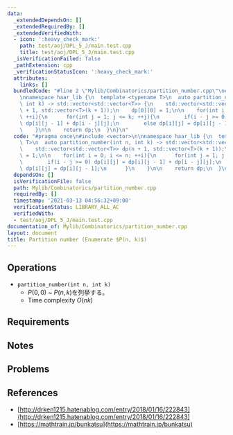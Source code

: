 ```yaml
---
data:
  _extendedDependsOn: []
  _extendedRequiredBy: []
  _extendedVerifiedWith:
  - icon: ':heavy_check_mark:'
    path: test/aoj/DPL_5_J/main.test.cpp
    title: test/aoj/DPL_5_J/main.test.cpp
  _isVerificationFailed: false
  _pathExtension: cpp
  _verificationStatusIcon: ':heavy_check_mark:'
  attributes:
    links: []
  bundledCode: "#line 2 \"Mylib/Combinatorics/partition_number.cpp\"\n#include <vector>\n\
    \nnamespace haar_lib {\n  template <typename T>\n  auto partition_number(int n,\
    \ int k) -> std::vector<std::vector<T>> {\n    std::vector<std::vector<T>> dp(n\
    \ + 1, std::vector<T>(k + 1));\n    dp[0][0] = 1;\n\n    for(int i = 0; i <= n;\
    \ ++i){\n      for(int j = 1; j <= k; ++j){\n        if(i - j >= 0) dp[i][j] =\
    \ dp[i][j - 1] + dp[i - j][j];\n        else dp[i][j] = dp[i][j - 1];\n      }\n\
    \    }\n\n    return dp;\n  }\n}\n"
  code: "#pragma once\n#include <vector>\n\nnamespace haar_lib {\n  template <typename\
    \ T>\n  auto partition_number(int n, int k) -> std::vector<std::vector<T>> {\n\
    \    std::vector<std::vector<T>> dp(n + 1, std::vector<T>(k + 1));\n    dp[0][0]\
    \ = 1;\n\n    for(int i = 0; i <= n; ++i){\n      for(int j = 1; j <= k; ++j){\n\
    \        if(i - j >= 0) dp[i][j] = dp[i][j - 1] + dp[i - j][j];\n        else\
    \ dp[i][j] = dp[i][j - 1];\n      }\n    }\n\n    return dp;\n  }\n}\n"
  dependsOn: []
  isVerificationFile: false
  path: Mylib/Combinatorics/partition_number.cpp
  requiredBy: []
  timestamp: '2021-03-13 04:56:32+09:00'
  verificationStatus: LIBRARY_ALL_AC
  verifiedWith:
  - test/aoj/DPL_5_J/main.test.cpp
documentation_of: Mylib/Combinatorics/partition_number.cpp
layout: document
title: Partition number (Enumerate $P(n, k)$)
---
```


## Operations

- `partition_number(int n, int k)`
	- $P(0,0)$ ~ $P(n,k)$を列挙する。
	- Time complexity $O(nk)$

## Requirements

## Notes

## Problems

## References

- [http://drken1215.hatenablog.com/entry/2018/01/16/222843](http://drken1215.hatenablog.com/entry/2018/01/16/222843)
- [https://mathtrain.jp/bunkatsu](https://mathtrain.jp/bunkatsu)
